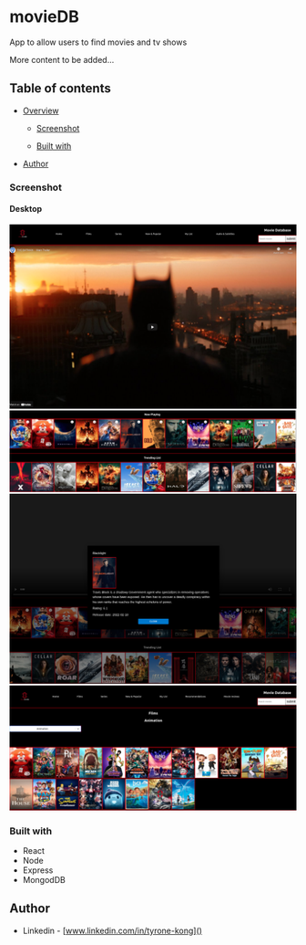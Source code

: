# movieDB
App to allow users to find movies and tv shows 

More content to be added...

## Table of contents

- [Overview](#overview)

  - [Screenshot](#screenshot)

  - [Built with](#built-with)
 
- [Author](#author)




### Screenshot

#### Desktop

![](./images/moviedbscreenshot1.png)
![](./images/moviedbscreenshot2.png)
![](./images/screenshot4.png)
![](./images/screenshot3.png)





### Built with

- React
- Node
- Express
- MongodDB



## Author

- Linkedin - [www.linkedin.com/in/tyrone-kong]()
